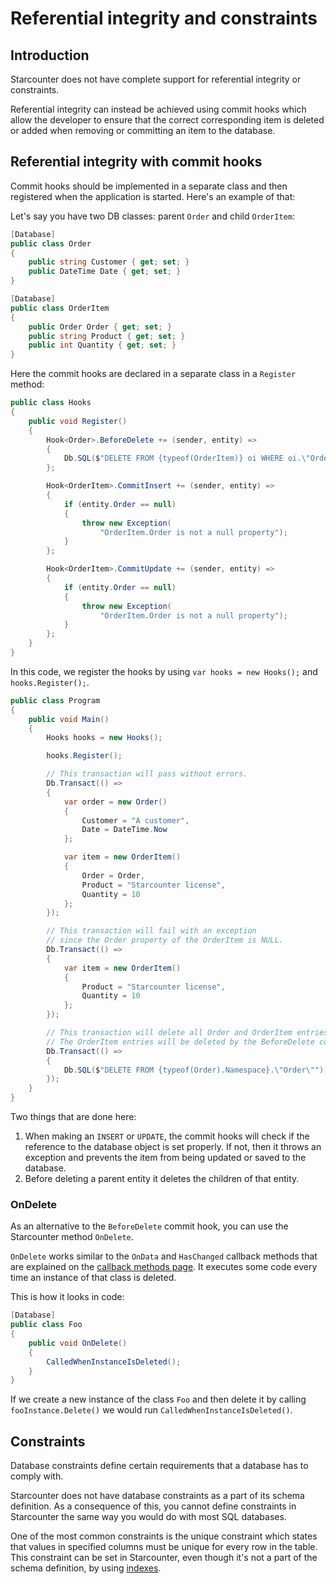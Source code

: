 # Referential integrity and constraints

## Introduction

Starcounter does not have complete support for referential integrity or constraints. 

Referential integrity can instead be achieved using commit hooks which allow the developer to ensure that the correct corresponding item is deleted or added when removing or committing an item to the database.

## Referential integrity with commit hooks

Commit hooks should be implemented in a separate class and then registered when the application is started. Here's an example of that:

Let's say you have two DB classes: parent `Order` and child `OrderItem`:

```csharp
[Database]
public class Order
{
    public string Customer { get; set; }
    public DateTime Date { get; set; }
}

[Database]
public class OrderItem
{
    public Order Order { get; set; }
    public string Product { get; set; }
    public int Quantity { get; set; }
}
```

Here the commit hooks are declared in a separate class in a `Register` method:

```csharp
public class Hooks
{
    public void Register()
    {
        Hook<Order>.BeforeDelete += (sender, entity) =>
        {
            Db.SQL($"DELETE FROM {typeof(OrderItem)} oi WHERE oi.\"Order\" = ?", entity);
        };

        Hook<OrderItem>.CommitInsert += (sender, entity) =>
        {
            if (entity.Order == null)
            {
                throw new Exception(
                    "OrderItem.Order is not a null property");
            }
        };

        Hook<OrderItem>.CommitUpdate += (sender, entity) =>
        {
            if (entity.Order == null)
            {
                throw new Exception(
                    "OrderItem.Order is not a null property");
            }
        };
    }
}
```

In this code, we register the hooks by using `var hooks = new Hooks();` and `hooks.Register();`.

```csharp
public class Program 
{
    public void Main() 
    {
        Hooks hooks = new Hooks();

        hooks.Register();

        // This transaction will pass without errors.
        Db.Transact(() =>
        {
            var order = new Order()
            {
                Customer = "A customer",
                Date = DateTime.Now
            };

            var item = new OrderItem()
            {
                Order = Order,
                Product = "Starcounter license",
                Quantity = 10       
            };
        });

        // This transaction will fail with an exception
        // since the Order property of the OrderItem is NULL.
        Db.Transact(() =>
        {
            var item = new OrderItem()
            {
                Product = "Starcounter license",
                Quantity = 10
            };
        });

        // This transaction will delete all Order and OrderItem entries.
        // The OrderItem entries will be deleted by the BeforeDelete commit hook on the Order class.
        Db.Transact(() =>
        {
            Db.SQL($"DELETE FROM {typeof(Order).Namespace}.\"Order\"");
        });
    }
}
```

Two things that are done here:

1. When making an `INSERT` or `UPDATE`, the commit hooks will check if the reference to the database object is set properly. If not, then it throws an exception and prevents the item from being updated or saved to the database.
2. Before deleting a parent entity it deletes the children of that entity.

### OnDelete

As an alternative to the `BeforeDelete` commit hook, you can use the Starcounter method `OnDelete`.

`OnDelete` works similar to the `OnData` and `HasChanged` callback methods that are explained on the [callback methods page](../typed-json/callback-methods.md). It executes some code every time an instance of that class is deleted.

This is how it looks in code:

```csharp
[Database]
public class Foo
{
    public void OnDelete()
    {
        CalledWhenInstanceIsDeleted();
    }
}
```

If we create a new instance of the class `Foo` and then delete it by calling `fooInstance.Delete()` we would run `CalledWhenInstanceIsDeleted()`.

## Constraints

Database constraints define certain requirements that a database has to comply with.

Starcounter does not have database constraints as a part of its schema definition. As a consequence of this, you cannot define constraints in Starcounter the same way you would do with most SQL databases.

One of the most common constraints is the unique constraint which states that values in specified columns must be unique for every row in the table. This constraint can be set in Starcounter, even though it's not a part of the schema definition, by using [indexes](../sql/indexes.md).

